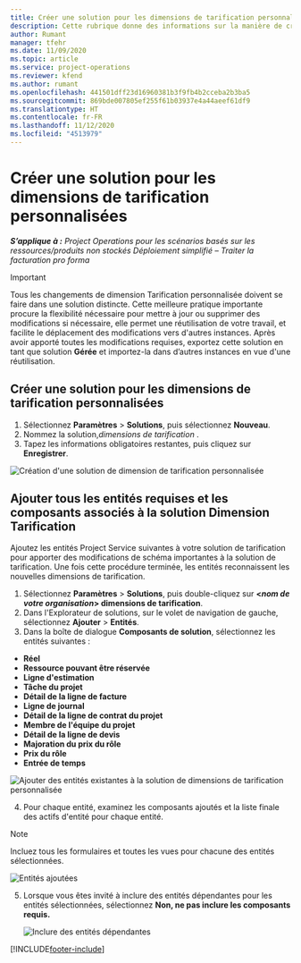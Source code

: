 ```yaml
---
title: Créer une solution pour les dimensions de tarification personnalisées
description: Cette rubrique donne des informations sur la manière de créer des solutions pour les dimensions de tarification personnalisées.
author: Rumant
manager: tfehr
ms.date: 11/09/2020
ms.topic: article
ms.service: project-operations
ms.reviewer: kfend
ms.author: rumant
ms.openlocfilehash: 441501dff23d16960381b3f9fb4b2cceba2b3ba5
ms.sourcegitcommit: 869bde007805ef255f61b03937e4a44aeef61df9
ms.translationtype: HT
ms.contentlocale: fr-FR
ms.lasthandoff: 11/12/2020
ms.locfileid: "4513979"
---
```

# <a name="create-a-solution-for-custom-pricing-dimensions"></a>Créer une solution pour les dimensions de tarification personnalisées

 _**S’applique à :** Project Operations pour les scénarios basés sur les ressources/produits non stockés Déploiement simplifié – Traiter la facturation pro forma_ 

>[!IMPORTANT]
>Tous les changements de dimension Tarification personnalisée doivent se faire dans une solution distincte. Cette meilleure pratique importante procure la flexibilité nécessaire pour mettre à jour ou supprimer des modifications si nécessaire, elle permet une réutilisation de votre travail, et facilite le déplacement des modifications vers d'autres instances. Après avoir apporté toutes les modifications requises, exportez cette solution en tant que solution **Gérée** et importez-la dans d’autres instances en vue d'une réutilisation.

## <a name="create-a-solution-for-custom-pricing-dimensions"></a>Créer une solution pour les dimensions de tarification personnalisées

1.  Sélectionnez **Paramètres** > **Solutions**, puis sélectionnez **Nouveau**.
2.  Nommez la solution,*dimensions de tarification <your organization name>*.
3. Tapez les informations obligatoires restantes, puis cliquez sur **Enregistrer**.

  ![Création d'une solution de dimension de tarification personnalisée](./media/Creation-of-custom-pricing-dimension-solution.png)
 
## <a name="add-all-required-entities-and-related-components-to-the-pricing-dimension-solution"></a>Ajouter tous les entités requises et les composants associés à la solution Dimension Tarification

Ajoutez les entités Project Service suivantes à votre solution de tarification pour apporter des modifications de schéma importantes à la solution de tarification. Une fois cette procédure terminée, les entités reconnaissent les nouvelles dimensions de tarification.

1.  Sélectionnez **Paramètres** > **Solutions**, puis double-cliquez sur **<*nom de votre organisation*> dimensions de tarification**.
2.  Dans l'Explorateur de solutions, sur le volet de navigation de gauche, sélectionnez **Ajouter** > **Entités**.
3.  Dans la boîte de dialogue **Composants de solution**, sélectionnez les entités suivantes :
 
   - **Réel**
   - **Ressource pouvant être réservée**
   - **Ligne d'estimation**
   - **Tâche du projet**
   - **Détail de la ligne de facture**
   - **Ligne de journal**
   - **Détail de la ligne de contrat du projet**
   - **Membre de l'équipe du projet**
   - **Détail de la ligne de devis**
   - **Majoration du prix du rôle**
   - **Prix du rôle**
   - **Entrée de temps**
 
   ![Ajouter des entités existantes à la solution de dimensions de tarification personnalisée](./media/Existing-entities-to-PD-solution.png)
 
 4. Pour chaque entité, examinez les composants ajoutés et la liste finale des actifs d'entité pour chaque entité. 

   >[!NOTE]
   > Incluez tous les formulaires et toutes les vues pour chacune des entités sélectionnées.

  ![Entités ajoutées](./media/solution-component-selection.png)


5.  Lorsque vous êtes invité à inclure des entités dépendantes pour les entités sélectionnées, sélectionnez **Non, ne pas inclure les composants requis.**

    ![Inclure des entités dépendantes](./media/Do-not-include-required.png)


[!INCLUDE[footer-include](../includes/footer-banner.md)]